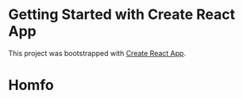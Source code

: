 # Getting Started with Create React App

This project was bootstrapped with [Create React App](https://github.com/facebook/create-react-app).

# Homfo

